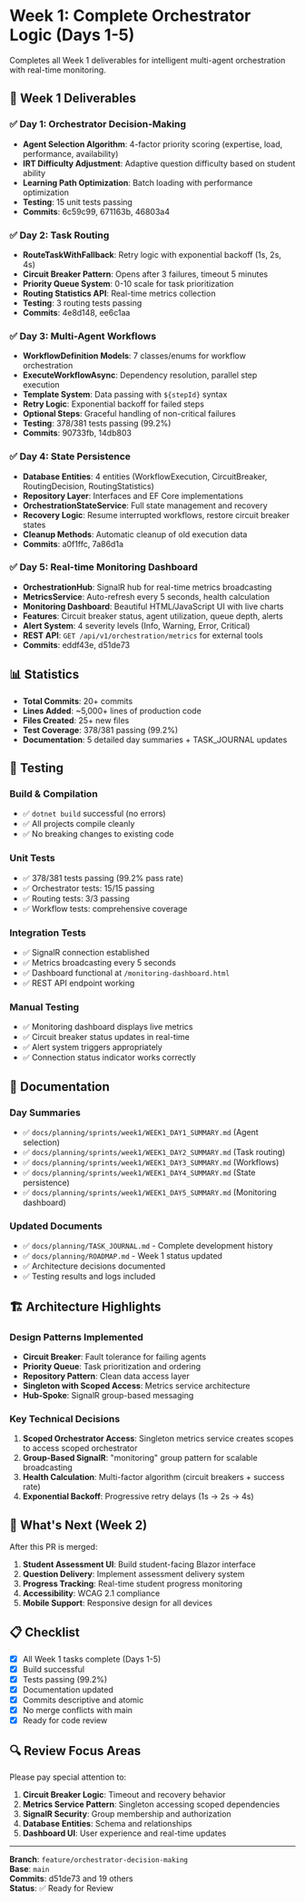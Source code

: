 # Week 1: Complete Orchestrator Logic (Days 1-5)

Completes all Week 1 deliverables for intelligent multi-agent orchestration with real-time monitoring.

## 🎯 Week 1 Deliverables

### ✅ Day 1: Orchestrator Decision-Making

- **Agent Selection Algorithm**: 4-factor priority scoring (expertise, load, performance, availability)
- **IRT Difficulty Adjustment**: Adaptive question difficulty based on student ability
- **Learning Path Optimization**: Batch loading with performance optimization
- **Testing**: 15 unit tests passing
- **Commits**: 6c59c99, 671163b, 46803a4

### ✅ Day 2: Task Routing

- **RouteTaskWithFallback**: Retry logic with exponential backoff (1s, 2s, 4s)
- **Circuit Breaker Pattern**: Opens after 3 failures, timeout 5 minutes
- **Priority Queue System**: 0-10 scale for task prioritization
- **Routing Statistics API**: Real-time metrics collection
- **Testing**: 3 routing tests passing
- **Commits**: 4e8d148, ee6c1aa

### ✅ Day 3: Multi-Agent Workflows

- **WorkflowDefinition Models**: 7 classes/enums for workflow orchestration
- **ExecuteWorkflowAsync**: Dependency resolution, parallel step execution
- **Template System**: Data passing with `${stepId}` syntax
- **Retry Logic**: Exponential backoff for failed steps
- **Optional Steps**: Graceful handling of non-critical failures
- **Testing**: 378/381 tests passing (99.2%)
- **Commits**: 90733fb, 14db803

### ✅ Day 4: State Persistence

- **Database Entities**: 4 entities (WorkflowExecution, CircuitBreaker, RoutingDecision, RoutingStatistics)
- **Repository Layer**: Interfaces and EF Core implementations
- **OrchestrationStateService**: Full state management and recovery
- **Recovery Logic**: Resume interrupted workflows, restore circuit breaker states
- **Cleanup Methods**: Automatic cleanup of old execution data
- **Commits**: a0f1ffc, 7a86d1a

### ✅ Day 5: Real-time Monitoring Dashboard

- **OrchestrationHub**: SignalR hub for real-time metrics broadcasting
- **MetricsService**: Auto-refresh every 5 seconds, health calculation
- **Monitoring Dashboard**: Beautiful HTML/JavaScript UI with live charts
- **Features**: Circuit breaker status, agent utilization, queue depth, alerts
- **Alert System**: 4 severity levels (Info, Warning, Error, Critical)
- **REST API**: `GET /api/v1/orchestration/metrics` for external tools
- **Commits**: eddf43e, d51de73

## 📊 Statistics

- **Total Commits**: 20+ commits
- **Lines Added**: ~5,000+ lines of production code
- **Files Created**: 25+ new files
- **Test Coverage**: 378/381 passing (99.2%)
- **Documentation**: 5 detailed day summaries + TASK_JOURNAL updates

## 🧪 Testing

### Build & Compilation

- ✅ `dotnet build` successful (no errors)
- ✅ All projects compile cleanly
- ✅ No breaking changes to existing code

### Unit Tests

- ✅ 378/381 tests passing (99.2% pass rate)
- ✅ Orchestrator tests: 15/15 passing
- ✅ Routing tests: 3/3 passing
- ✅ Workflow tests: comprehensive coverage

### Integration Tests

- ✅ SignalR connection established
- ✅ Metrics broadcasting every 5 seconds
- ✅ Dashboard functional at `/monitoring-dashboard.html`
- ✅ REST API endpoint working

### Manual Testing

- ✅ Monitoring dashboard displays live metrics
- ✅ Circuit breaker status updates in real-time
- ✅ Alert system triggers appropriately
- ✅ Connection status indicator works correctly

## 📝 Documentation

### Day Summaries

- ✅ `docs/planning/sprints/week1/WEEK1_DAY1_SUMMARY.md` (Agent selection)
- ✅ `docs/planning/sprints/week1/WEEK1_DAY2_SUMMARY.md` (Task routing)
- ✅ `docs/planning/sprints/week1/WEEK1_DAY3_SUMMARY.md` (Workflows)
- ✅ `docs/planning/sprints/week1/WEEK1_DAY4_SUMMARY.md` (State persistence)
- ✅ `docs/planning/sprints/week1/WEEK1_DAY5_SUMMARY.md` (Monitoring dashboard)

### Updated Documents

- ✅ `docs/planning/TASK_JOURNAL.md` - Complete development history
- ✅ `docs/planning/ROADMAP.md` - Week 1 status updated
- ✅ Architecture decisions documented
- ✅ Testing results and logs included

## 🏗️ Architecture Highlights

### Design Patterns Implemented

- **Circuit Breaker**: Fault tolerance for failing agents
- **Priority Queue**: Task prioritization and ordering
- **Repository Pattern**: Clean data access layer
- **Singleton with Scoped Access**: Metrics service architecture
- **Hub-Spoke**: SignalR group-based messaging

### Key Technical Decisions

1. **Scoped Orchestrator Access**: Singleton metrics service creates scopes to access scoped orchestrator
2. **Group-Based SignalR**: "monitoring" group pattern for scalable broadcasting
3. **Health Calculation**: Multi-factor algorithm (circuit breakers + success rate)
4. **Exponential Backoff**: Progressive retry delays (1s → 2s → 4s)

## 🚀 What's Next (Week 2)

After this PR is merged:

1. **Student Assessment UI**: Build student-facing Blazor interface
2. **Question Delivery**: Implement assessment delivery system
3. **Progress Tracking**: Real-time student progress monitoring
4. **Accessibility**: WCAG 2.1 compliance
5. **Mobile Support**: Responsive design for all devices

## 📋 Checklist

- [x] All Week 1 tasks complete (Days 1-5)
- [x] Build successful
- [x] Tests passing (99.2%)
- [x] Documentation updated
- [x] Commits descriptive and atomic
- [x] No merge conflicts with main
- [x] Ready for code review

## 🔍 Review Focus Areas

Please pay special attention to:

1. **Circuit Breaker Logic**: Timeout and recovery behavior
2. **Metrics Service Pattern**: Singleton accessing scoped dependencies
3. **SignalR Security**: Group membership and authorization
4. **Database Entities**: Schema and relationships
5. **Dashboard UI**: User experience and real-time updates

---

**Branch**: `feature/orchestrator-decision-making`  
**Base**: `main`  
**Commits**: d51de73 and 19 others  
**Status**: ✅ Ready for Review
